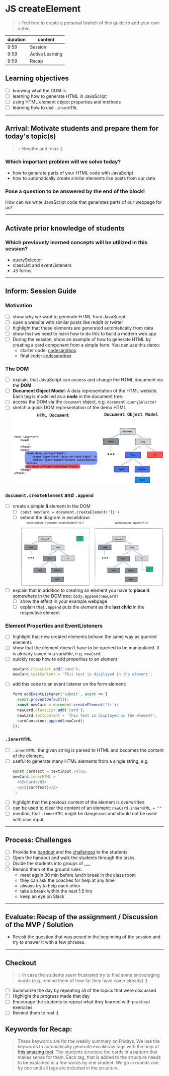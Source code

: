 # JS createElement

> 💡 feel free to create a personal branch of this guide to add your own notes

| duration | content         |
| -------- | --------------- |
| 9:59     | Session         |
| 9:59     | Active Learning |
| 9:59     | Recap           |

## Learning objectives

- [ ] knowing what the DOM is
- [ ] learning how to generate HTML in JavaScript
- [ ] using HTML element object properties and methods
- [ ] learning how to use `.innerHTML`

---

## Arrival: Motivate students and prepare them for today's topic(s)

> 💡 Breathe and relax :)

### Which important problem will we solve today?

- how to generate parts of your HTML code with JavaScript
- how to automatically create similar elements like posts from our data

### Pose a question to be answered by the end of the block!

How can we write JavaScript code that generates parts of our webpage for us?

---

## Activate prior knowledge of students

### Which previously learned concepts will be utilized in this session?

- querySelector
- classList and eventListeners
- JS forms

---

## Inform: Session Guide

### Motivation

- [ ] show why we want to generate HTML from JavaScript:
- [ ] open a website with similar posts like reddit or twitter
- [ ] highlight that these elements are generated automatically from data
- [ ] show that we need to learn how to do this to build a modern web app
- [ ] During the session, show an example of how to generate HTML by creating a card component from
      a simple form. You can use this demo:
  - starter code:
    [codesandbox](https://codesandbox.io/s/github/neuefische/web-exercises/tree/main/sessions/js-createelement/demo-start?file=/js/index.js)
  - final code:
    [codesandbox](https://codesandbox.io/s/github/neuefische/web-exercises/tree/main/sessions/js-createelement/demo-end?file=/js/index.js)

### The DOM

- [ ] explain, that JavaScript can access and change the HTML document via the **DOM**
- [ ] **Document Object Model**: A data representation of the HTML website. Each tag is modelled as
      a **node** in the document tree.
- [ ] access the DOM via the `document` object, e.g. `document.querySelector`
- [ ] sketch a quick DOM representation of the demo HTML ![dom and createElement](assets/DOM.png)

### `document.createElement` and `.append`

- [ ] create a simple **li** element in the DOM
  - [ ] `const newCard = document.createElement('li')`
  - [ ] extend the diagram in excalidraw: ![dom and createElement](assets/createElement.png)
- [ ] explain that in addition to creating an element you have to **place it** somewhere in the DOM
      tree: `body.append(newCard)`
  - [ ] show the effect in your example webpage
  - [ ] explain that `.append` puts the element as the **last child** in the respective element

### Element Properties and EventListeners

- [ ] highlight that new created elements behave the same way as queried elements
- [ ] show that the element doesn't have to be queried to be manipulated. It is already saved in a
      variable, e.g. `newCard`.
- [ ] quickly recap how to add properties to an element
  ```js
  newCard.classList.add('card');
  newCard.textContent = 'This text is displayed in the element';
  ```
- [ ] add this code to an event listener on the form element:
  ```js
  form.addEventListener('submit', event => {
  	event.preventDefault();
  	const newCard = document.createElement('li');
  	newCard.classList.add('card');
  	newCard.textContent = 'This text is displayed in the element';
  	cardContainer.append(newCard);
  });
  ```

### `.innerHTML`

- [ ] `.innerHTML`: the given string is parsed to HTML and becomes the content of the element.
- [ ] useful to generate many HTML elements from a single string, e.g.
  ```js
  const cardText = textInput.value;
  newCard.innerHTML = `
  	<h2>Card</h2>
  	<p>${cardText}</p>
  `;
  ```
- [ ] highlight that the previous content of the element is overwritten
- [ ] can be used to clear the content of an element: `newCard.innerHTML = ""`
- [ ] mention, that `.innerHTML` might be dangerous and should not be used with user input

---

## Process: Challenges

- [ ] Provide the [handout](js-createelement.md) and the
      [challenges](challenges-js-createelement.md) to the students
- [ ] Open the handout and walk the students through the tasks
- [ ] Divide the students into groups of \_\_\_
- [ ] Remind them of the ground rules:
  - meet again 30 min before lunch break in the class room
  - they can ask the coaches for help at any time
  - always try to help each other
  - take a break within the next 1.5 hrs
  - keep an eye on Slack

---

## Evaluate: Recap of the assignment / Discussion of the MVP / Solution

- Revisit the question that was posed in the beginning of the session and try to answer it with a
  few phrases.

---

## Checkout

> 💡 In case the students seem frustrated try to find some encouraging words (e.g. remind them of
> how far they have come already) :)

- [ ] Summarize the day by repeating all of the topics that were discussed
- [ ] Highlight the progress made that day
- [ ] Encourage the students to repeat what they learned with practical exercises
- [ ] Remind them to rest :)

## Keywords for Recap:

> These keywords are for the weekly summary on Fridays. We use the keywords to automatically
> generate excalidraw tags with the help of
> [this amazing tool](https://github.com/F-Kirchhoff/tag-cloud-generator). The students structure
> the cards in a pattern that makes sense for them. Each tag, that is added to the structure needs
> to be explained in a few words by one student. We go in rounds one by one until all tags are
> included in the structure.
